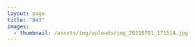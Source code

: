 ```yaml
---
layout: page
title: "043"
images:
  - thumbnail: /assets/img/uploads/img_20210701_171514.jpg
---
```

